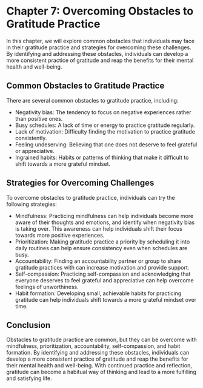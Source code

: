 Chapter 7: Overcoming Obstacles to Gratitude Practice
=====================================================

In this chapter, we will explore common obstacles that individuals may face in their gratitude practice and strategies for overcoming these challenges. By identifying and addressing these obstacles, individuals can develop a more consistent practice of gratitude and reap the benefits for their mental health and well-being.

Common Obstacles to Gratitude Practice
--------------------------------------

There are several common obstacles to gratitude practice, including:

* Negativity bias: The tendency to focus on negative experiences rather than positive ones.
* Busy schedules: A lack of time or energy to practice gratitude regularly.
* Lack of motivation: Difficulty finding the motivation to practice gratitude consistently.
* Feeling undeserving: Believing that one does not deserve to feel grateful or appreciative.
* Ingrained habits: Habits or patterns of thinking that make it difficult to shift towards a more grateful mindset.

Strategies for Overcoming Challenges
------------------------------------

To overcome obstacles to gratitude practice, individuals can try the following strategies:

* Mindfulness: Practicing mindfulness can help individuals become more aware of their thoughts and emotions, and identify when negativity bias is taking over. This awareness can help individuals shift their focus towards more positive experiences.
* Prioritization: Making gratitude practice a priority by scheduling it into daily routines can help ensure consistency even when schedules are busy.
* Accountability: Finding an accountability partner or group to share gratitude practices with can increase motivation and provide support.
* Self-compassion: Practicing self-compassion and acknowledging that everyone deserves to feel grateful and appreciative can help overcome feelings of unworthiness.
* Habit formation: Developing small, achievable habits for practicing gratitude can help individuals shift towards a more grateful mindset over time.

Conclusion
----------

Obstacles to gratitude practice are common, but they can be overcome with mindfulness, prioritization, accountability, self-compassion, and habit formation. By identifying and addressing these obstacles, individuals can develop a more consistent practice of gratitude and reap the benefits for their mental health and well-being. With continued practice and reflection, gratitude can become a habitual way of thinking and lead to a more fulfilling and satisfying life.


